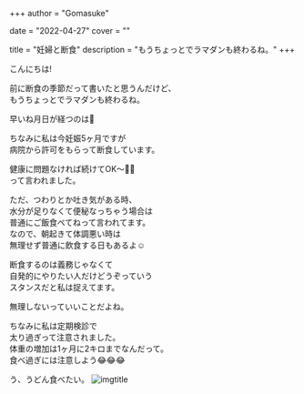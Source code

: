 +++
author = "Gomasuke"

date = "2022-04-27"
cover = ""

title = "妊婦と断食"
description = "もうちょっとでラマダンも終わるね。"
+++

こんにちは!  
  
前に断食の季節だって書いたと思うんだけど、  
もうちょっとでラマダンも終わるね。  
  
早いね月日が経つのは🤣  
  
ちなみに私は今妊娠5ヶ月ですが  
病院から許可をもらって断食しています。  
  
健康に問題なければ続けてOK〜👌🏻  
って言われました。  
  
ただ、つわりとか吐き気がある時、  
水分が足りなくて便秘なっちゃう場合は  
普通にご飯食べてねって言われてます。  
なので、朝起きて体調悪い時は  
無理せず普通に飲食する日もあるよ☺️  
  
断食するのは義務じゃなくて  
自発的にやりたい人だけどうぞっていう  
スタンスだと私は捉えてます。  
  
無理しないっていいことだよね。  
  
ちなみに私は定期検診で  
太り過ぎって注意されました。  
体重の増加は1ヶ月に2キロまでなんだって。  
食べ過ぎには注意しよう😂😂😂    

う、うどん食べたい。
![imgtitle](https://sn3301files.storage.live.com/y4mp30dnCnXae75Id1WZ6ELC7I5iOUb2TJC4Ow0oMrZKY7eod2SBnuX0bmIPsYQpHk5H0cJFBcfqxnOHUVyLNTLvnaY83dPW7X67dcNqlc8Lw6hzkW8520xU5aYa1uFDT3mAc3JDS7uU16cukcsDtV2rsBXfyTKOvSn8DWv3DnLiN3h-mIDofWtcy6mqK7XJuAz?width=660&height=626&cropmode=none)